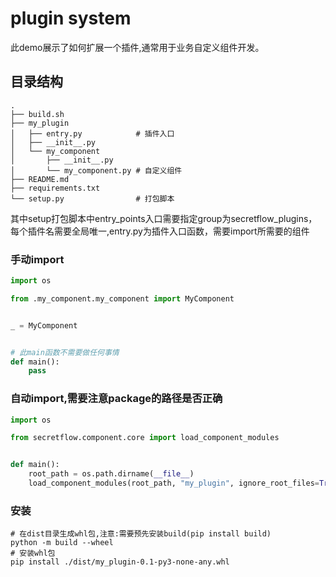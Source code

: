 # plugin system

此demo展示了如何扩展一个插件,通常用于业务自定义组件开发。

## 目录结构
```
.
├── build.sh
├── my_plugin
│   ├── entry.py            # 插件入口
│   ├── __init__.py
│   └── my_component
│       ├── __init__.py
│       └── my_component.py # 自定义组件
├── README.md
├── requirements.txt
└── setup.py                # 打包脚本
```

其中setup打包脚本中entry_points入口需要指定group为secretflow_plugins，每个插件名需要全局唯一,entry.py为插件入口函数，需要import所需要的组件

### 手动import

``` python
import os

from .my_component.my_component import MyComponent


_ = MyComponent


# 此main函数不需要做任何事情
def main():
    pass

```

### 自动import,需要注意package的路径是否正确

``` python
import os

from secretflow.component.core import load_component_modules


def main():
    root_path = os.path.dirname(__file__)
    load_component_modules(root_path, "my_plugin", ignore_root_files=True)

```

### 安装

``` shell
# 在dist目录生成whl包,注意:需要预先安装build(pip install build)
python -m build --wheel
# 安装whl包
pip install ./dist/my_plugin-0.1-py3-none-any.whl
```